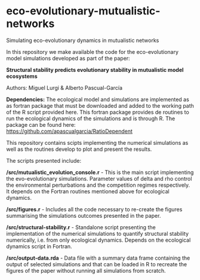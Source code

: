 # eco-evolutionary-mutualistic-networks
Simulating eco-evolutionary dynamics in mutualistic networks

In this repository we make available the code for the eco-evolutionary model simulations developed as part of the paper:

**Structural stability predicts evolutionary stability in mutualistic model ecosystems**

Authors: Miguel Lurgi & Alberto Pascual-García

**Dependencies:** The ecological model and simulations are implemented as as fortran package that must be downloaded and added to the working path of the R script provided here. This fortran package provides de routines to run the ecological dynamics of the simulations and is through R. The package can be found here: https://github.com/apascualgarcia/RatioDependent

This repository contains scipts implementing the numerical simulations as well as the routines develop to plot and present the results.

The scripts presented include:

**/src/mutualistic_evolution_console.r** - This is the main script implementing the evo-evolutionary simulations. Parameter values of delta and rho control the environmental perturbations and the competition regimes respectively. It depends on the Fortran routines mentioned above for ecological dynamics.

**/src/figures.r** - Includes all the code necessary to re-create the figures summarising the simulations outcomes presented in the paper.

**/src/structural-stability.r** - Standalone script presenting the implementation of the numerical simulations to quantify structural stability numerically, i.e. from only ecological dynamics. Depends on the ecological dynamics script in Fortran.

**/src/output-data.rda** - Data file with a summary data frame containing the output of selected simulations and that can be loaded in R to recreate the figures of the paper without running all simulations from scratch.
